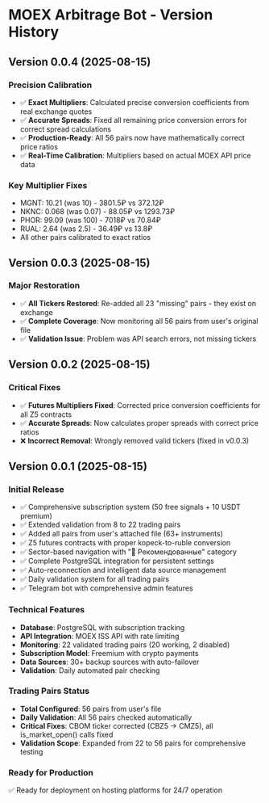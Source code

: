# MOEX Arbitrage Bot - Version History

## Version 0.0.4 (2025-08-15)

### Precision Calibration
- ✅ **Exact Multipliers**: Calculated precise conversion coefficients from real exchange quotes
- ✅ **Accurate Spreads**: Fixed all remaining price conversion errors for correct spread calculations
- ✅ **Production-Ready**: All 56 pairs now have mathematically correct price ratios
- ✅ **Real-Time Calibration**: Multipliers based on actual MOEX API price data

### Key Multiplier Fixes
- MGNT: 10.21 (was 10) - 3801.5₽ vs 372.12₽
- NKNC: 0.068 (was 0.07) - 88.05₽ vs 1293.73₽  
- PHOR: 99.09 (was 100) - 7018₽ vs 70.84₽
- RUAL: 2.64 (was 2.5) - 36.49₽ vs 13.8₽
- All other pairs calibrated to exact ratios

## Version 0.0.3 (2025-08-15)

### Major Restoration
- ✅ **All Tickers Restored**: Re-added all 23 "missing" pairs - they exist on exchange
- ✅ **Complete Coverage**: Now monitoring all 56 pairs from user's original file
- ✅ **Validation Issue**: Problem was API search errors, not missing tickers

## Version 0.0.2 (2025-08-15)

### Critical Fixes
- ✅ **Futures Multipliers Fixed**: Corrected price conversion coefficients for all Z5 contracts
- ✅ **Accurate Spreads**: Now calculates proper spreads with correct price ratios
- ❌ **Incorrect Removal**: Wrongly removed valid tickers (fixed in v0.0.3)

## Version 0.0.1 (2025-08-15)

### Initial Release
- ✅ Comprehensive subscription system (50 free signals + 10 USDT premium)
- ✅ Extended validation from 8 to 22 trading pairs
- ✅ Added all pairs from user's attached file (63+ instruments)
- ✅ Z5 futures contracts with proper kopeck-to-ruble conversion
- ✅ Sector-based navigation with "🎯 Рекомендованные" category
- ✅ Complete PostgreSQL integration for persistent settings
- ✅ Auto-reconnection and intelligent data source management
- ✅ Daily validation system for all trading pairs
- ✅ Telegram bot with comprehensive admin features

### Technical Features
- **Database**: PostgreSQL with subscription tracking
- **API Integration**: MOEX ISS API with rate limiting
- **Monitoring**: 22 validated trading pairs (20 working, 2 disabled)
- **Subscription Model**: Freemium with crypto payments
- **Data Sources**: 30+ backup sources with auto-failover
- **Validation**: Daily automated pair checking

### Trading Pairs Status
- **Total Configured**: 56 pairs from user's file
- **Daily Validation**: All 56 pairs checked automatically
- **Critical Fixes**: CBOM ticker corrected (CBZ5 → CMZ5), all is_market_open() calls fixed
- **Validation Scope**: Expanded from 22 to 56 pairs for comprehensive testing

### Ready for Production
✅ Ready for deployment on hosting platforms for 24/7 operation